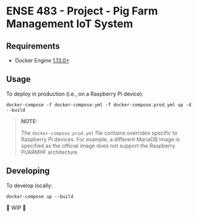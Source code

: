 # ENSE 483 - Project - Pig Farm Management IoT System

## Requirements

- Docker Engine [1.13.0+](https://docs.docker.com/engine/release-notes/)

## Usage

To deploy in production (i.e., on a Raspberry Pi device):

```shell
docker-compose -f docker-compose.yml -f docker-compose.prod.yml up -d --build
```

> **NOTE:**
>
> The `docker-compose.prod.yml` file contains overrides specific to Raspberry Pi
> devices. For example, a different MariaDB image is specified as the official
> image does not support the Raspberry Pi/ARMHF architecture.

## Developing

To develop locally:

```shell
docker-compose up --build
```

🚧 WIP 🚧
